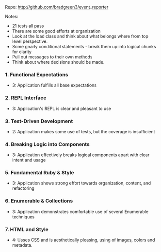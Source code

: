 Repo: http://github.com/bradgreen3/event_reporter

Notes: 
* 21 tests all pass
* There are some good efforts at organization
* Look at the load class and think about what belongs where from top level perspective.
* Some gnarly conditional statements - break them up into logical chunks for clarity
* Pull out messages to their own methods
* Think about where decisions should be made.


### 1. Functional Expectations


* 3: Application fulfills all base expectations

### 2. REPL Interface


* 3: Application's REPL is clear and pleasant to use

### 3. Test-Driven Development

* 2: Application makes some use of tests, but the coverage is insufficient


### 4. Breaking Logic into Components

* 3: Application effectively breaks logical components apart with clear intent and usage

### 5. Fundamental Ruby & Style

* 3:  Application shows strong effort towards organization, content, and refactoring

### 6. Enumerable & Collections


* 3: Application demonstrates comfortable use of several Enumerable techniques

### 7. HTML and Style

* 4: Usses CSS and is aesthetically pleasing, using of images, colors and metadata.
